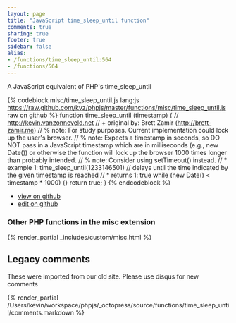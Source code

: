 ```yaml
---
layout: page
title: "JavaScript time_sleep_until function"
comments: true
sharing: true
footer: true
sidebar: false
alias:
- /functions/time_sleep_until:564
- /functions/564
---
```

<!-- Generated by Rakefile:build -->
A JavaScript equivalent of PHP's time_sleep_until

{% codeblock misc/time_sleep_until.js lang:js https://raw.github.com/kvz/phpjs/master/functions/misc/time_sleep_until.js raw on github %}
function time_sleep_until (timestamp) {
    // http://kevin.vanzonneveld.net
    // +   original by: Brett Zamir (http://brett-zamir.me)
    // %          note: For study purposes. Current implementation could lock up the user's browser.
    // %          note: Expects a timestamp in seconds, so DO NOT pass in a JavaScript timestamp which are in milliseconds (e.g., new Date()) or otherwise the function will lock up the browser 1000 times longer than probably intended.
    // %          note: Consider using setTimeout() instead.
    // *     example 1: time_sleep_until(1233146501) // delays until the time indicated by the given timestamp is reached
    // *     returns 1: true
    while (new Date() < timestamp * 1000) {}
    return true;
}
{% endcodeblock %}

 - [view on github](https://github.com/kvz/phpjs/blob/master/functions/misc/time_sleep_until.js)
 - [edit on github](https://github.com/kvz/phpjs/edit/master/functions/misc/time_sleep_until.js)

### Other PHP functions in the misc extension
{% render_partial _includes/custom/misc.html %}
## Legacy comments
These were imported from our old site. Please use disqus for new comments
<div style="overflow-y: scroll; height: 500px;">
{% render_partial /Users/kevin/workspace/phpjs/_octopress/source/functions/time_sleep_until/comments.markdown %}
</div>
